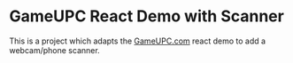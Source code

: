 # GameUPC React Demo with Scanner

This is a project which adapts the [GameUPC.com](https://gameupc.com) react demo
to add a webcam/phone scanner.